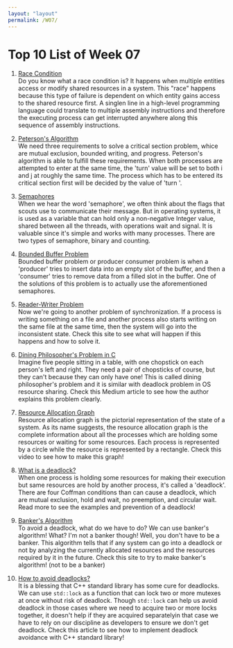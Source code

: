 ```yaml
---
layout: "layout"
permalink: /W07/
---
```


# Top 10 List of Week 07

1. [Race Condition](https://devopedia.org/race-condition-software)<br>
Do you know what a race condition is?
It happens when multiple entities access or modify shared resources in a system.
This "race" happens because this type of failure is dependent on which entity gains access to the shared resource first.
A singlen line in a high-level programming language could translate to multiple assembly instructions and therefore the executing process can get interrupted anywhere along this sequence of assembly instructions.

2. [Peterson's Algorithm](https://www.faceprep.in/operating-systems/operating-systems-petersons-algorithm/)<br>
We need three requirements to solve a critical section problem, whice are mutual exclusion, bounded writing, and progress.
Peterson's algorithm is able to fulfill these requirements.
When both processes are attempted to enter at the same time, the 'turn' value will be set to both i and j at roughly the same time.
The process which has to be entered its critical section first will be decided by the value of 'turn '.

3. [Semaphores](https://www.studytonight.com/operating-system/introduction-to-semaphores)<br>
When we hear the word 'semaphore', we often think about the flags that scouts use to communicate their message.
But in operating systems, it is used as a variable that can hold only a non-negative Integer value, shared between all the threads, with operations wait and signal.
It is valuable since it's simple and works with many processes.
There are two types of semaphore, binary and counting.

4. [Bounded Buffer Problem](https://scanftree.com/operating-system/bounded-buffer)<br>
Bounded buffer problem or producer consumer problem is when a 'producer' tries to insert data into an empty slot of the buffer, and then a 'consumer' tries to remove data from a filled slot in the buffer.
One of the solutions of this problem is to actually use the aforementioned semaphores. 

5. [Reader-Writer Problem](https://shivammitra.com/reader-writer-problem-in-c/)<br>
Now we're going to another problem of synchronization.
If a process is writing something on a file and another process also starts writing on the same file at the same time, then the system will go into the inconsistent state.
Check this site to see what will happen if this happens and how to solve it.

6. [Dining Philosopher's Problem in C](https://medium.com/swlh/the-dining-philosophers-problem-bbdb92e6b788)<br>
Imagine five people sitting in a table, with one chopstick on each person's left and right. They need a pair of chopsticks of course, but they can't because they can only have one!
This is called dining philosopher's problem and it is similar with deadlock problem in OS resource sharing.
Check this Medium article to see how the author explains this problem clearly.

7. [Resource Allocation Graph](https://youtu.be/-VksGXfiK7k)<br>
Resource allocation graph is the pictorial representation of the state of a system. As its name suggests, the resource allocation graph is the complete information about all the processes which are holding some resources or waiting for some resources.
Each process is represented by a circle while the resource is represented by a rectangle.
Check this video to see how to make this graph!

8. [What is a deadlock?](https://digitalthinkerhelp.com/what-is-deadlock-in-os-operating-system-handling-methods-example/)<br>
When one process is holding  some resources for making their execution but same resources are hold by another process, it's called a 'deadlock'.
There are four Coffman conditions than can cause a deadlock, which are mutual exclusion, hold and wait, no preemption, and circular wait.
Read more to see the examples and prevention of a deadlock!

9. [Banker's Algorithm](https://afteracademy.com/blog/what-is-bankers-algorithm)<br>
To avoid a deadlock, what do we have to do?
We can use banker's algorithm!
What? I'm not a banker though!
Well, you don't have to be a banker.
This algorithm tells that if any system can go into a deadlock or not by analyzing the currently allocated resources and the resources required by it in the future. 
Check this site to try to make banker's algorithm! (not to be a banker)

10. [How to avoid deadlocks?](https://www.codeguru.com/cpp/misc/misc/threadsprocesses/article.php/c15545/Deadlock-the-Problem-and-a-Solution.htm)<br>
It is a blessing that C++ standard library has some cure for deadlocks. We can use `std::lock` as a function that can lock two or more mutexes at once without risk of deadlock.
Though `std::lock` can help us avoid deadlock in those cases where we need to acquire two or more locks together, it doesn't help if they are acquired separatelyin that case we have to rely on our discipline as developers to ensure we don't get deadlock.
Check this article to see how to implement deadlock avoidance with C++ standard library!
